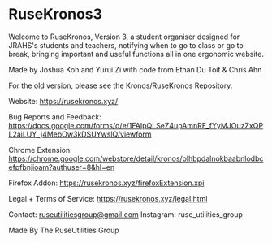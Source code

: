 # RuseKronos3
Welcome to RuseKronos, Version 3, a student organiser designed for JRAHS's students and teachers, notifying when to go to class or go to break, bringing important and useful functions all in one ergonomic website.

Made by Joshua Koh and Yurui Zi 
with code from Ethan Du Toit & Chris Ahn

For the old version, please see the Kronos/RuseKronos Repository.

Website: https://rusekronos.xyz/

Bug Reports and Feedback: https://docs.google.com/forms/d/e/1FAIpQLSeZ4upAmnRF_fYyMJOuzZxQPL2aiLUY_j4MebOw3kDSUYwslQ/viewform

Chrome Extension: https://chrome.google.com/webstore/detail/kronos/olhbpdalnokbaabnlodbcefpfbnjioam?authuser=8&hl=en

Firefox Addon: https://rusekronos.xyz/firefoxExtension.xpi

Legal + Terms of Service: https://rusekronos.xyz/legal.html

Contact: ruseutilitiesgroup@gmail.com Instagram: ruse_utilities_group

Made By The RuseUtilities Group